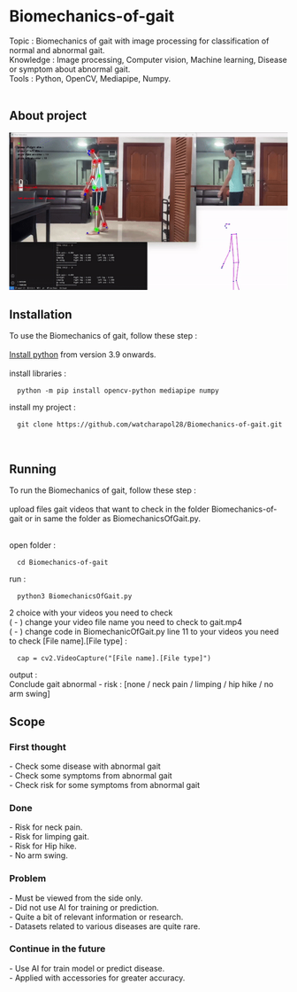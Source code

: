 # Biomechanics-of-gait
Topic : Biomechanics of gait with image processing for classification of normal and abnormal gait.</br>
Knowledge : Image processing, Computer vision, Machine learning, Disease or symptom about abnormal gait.</br>
Tools : Python, OpenCV, Mediapipe, Numpy.</br></br>

## About project


<img src = "Limping gait.gif" />

## Installation
To use the Biomechanics of gait, follow these step :</br></br>
<a href = "https://www.python.org/downloads/">Install python</a> <a>from version 3.9 onwards.</a>
</br></br>
install libraries :
```
  python -m pip install opencv-python mediapipe numpy
```

install my project :</br>
```
  git clone https://github.com/watcharapol28/Biomechanics-of-gait.git
```
</br>

## Running
To run the Biomechanics of gait, follow these step :</br></br>
upload files gait videos that want to check in the folder Biomechanics-of-gait or in same the folder as BiomechanicsOfGait.py.
</br></br>

open folder :
```
  cd Biomechanics-of-gait
```
run :
```
  python3 BiomechanicsOfGait.py
```
2 choice with your videos you need to check</br>
( - ) change your video file name you need to check to gait.mp4</br>
( - ) change code in BiomechanicOfGait.py line 11 to your videos you need to check [File name].[File type] :
```
  cap = cv2.VideoCapture("[File name].[File type]")
```
output :</br>
Conclude gait abnormal - risk : [none / neck pain / limping / hip hike / no arm swing]</br>



<h2>Scope</h2>
<h3>First thought</h3>
- Check some disease with abnormal gait</br>
- Check some symptoms from abnormal gait</br>
- Check risk for some symptoms from abnormal gait</br>
<h3>Done</h3>
- Risk for neck pain.</br>
- Risk for limping gait.</br>
- Risk for Hip hike.</br>
- No arm swing.</br>
<h3>Problem</h3>
- Must be viewed from the side only.</br>
- Did not use AI for training or prediction.</br>
- Quite a bit of relevant information or research.</br>
- Datasets related to various diseases are quite rare.</br>
<h3>Continue in the future</h3>
- Use AI for train model or predict disease.</br>
- Applied with accessories for greater accuracy.</br>
